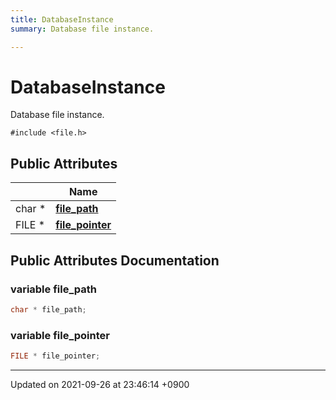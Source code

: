 ```yaml
---
title: DatabaseInstance
summary: Database file instance. 

---
```


# DatabaseInstance



Database file instance. 


`#include <file.h>`

## Public Attributes

|                | Name           |
| -------------- | -------------- |
| char * | **[file_path](/Classes/structDatabaseInstance#variable-file-path)**  |
| FILE * | **[file_pointer](/Classes/structDatabaseInstance#variable-file-pointer)**  |

## Public Attributes Documentation

### variable file_path

```cpp
char * file_path;
```


### variable file_pointer

```cpp
FILE * file_pointer;
```


-------------------------------

Updated on 2021-09-26 at 23:46:14 +0900